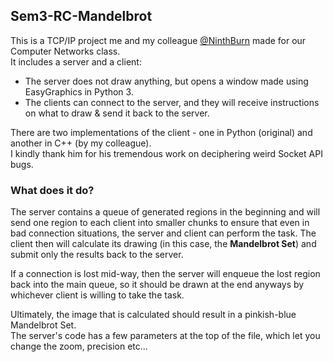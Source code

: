 ## Sem3-RC-Mandelbrot

This is a TCP/IP project me and my colleague [@NinthBurn](https://www.github.com/NinthBurn) made for our Computer Networks class.  
It includes a server and a client:
- The server does not draw anything, but opens a window made using EasyGraphics in Python 3.
- The clients can connect to the server, and they will receive instructions on what to draw & send it back to the server.

There are two implementations of the client - one in Python (original) and another in C++ (by my colleague).  
I kindly thank him for his tremendous work on deciphering weird Socket API bugs.

### What does it do?

The server contains a queue of generated regions in the beginning and will send one region to each client into smaller chunks to ensure that even in bad connection situations, the server and client can perform the task. The client then will calculate its drawing (in this case, the **Mandelbrot Set**) and submit only the results back to the server.

If a connection is lost mid-way, then the server will enqueue the lost region back into the main queue, so it should be drawn at the end anyways by whichever client is willing to take the task.

Ultimately, the image that is calculated should result in a pinkish-blue Mandelbrot Set.  
The server's code has a few parameters at the top of the file, which let you change the zoom, precision etc...

